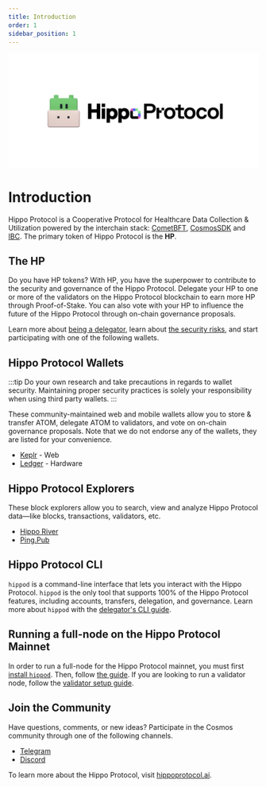 ```yaml
---
title: Introduction
order: 1
sidebar_position: 1
---
```


![Welcome to the Hippo Protocol](images/cosmos-hub-image.jpg)

# Introduction

Hippo Protocol is a Cooperative Protocol for Healthcare Data Collection & Utilization powered by the interchain stack: [CometBFT](https://cometbft.com), [CosmosSDK](https://docs.cosmos.network) and [IBC](https://ibc.cosmos.network). The primary token of Hippo Protocol is the **HP**.

## The HP

Do you have HP tokens? With HP, you have the superpower to contribute to the security and governance of the Hippo Protocol. Delegate your HP to one or more of the validators on the Hippo Protocol blockchain to earn more HP through Proof-of-Stake. You can also vote with your HP to influence the future of the Hippo Protocol through on-chain governance proposals.

Learn more about [being a delegator](./delegators/delegator-faq.md), learn about [the security risks](./delegators/delegator-security.md), and start participating with one of the following wallets.

## Hippo Protocol Wallets

:::tip
Do your own research and take precautions in regards to wallet security. Maintaining proper security practices is solely your responsibility when using third party wallets.
:::

These community-maintained web and mobile wallets allow you to store & transfer ATOM, delegate ATOM to validators, and vote on on-chain governance proposals. Note that we do not endorse any of the wallets, they are listed for your convenience.

- [Keplr](https://wallet.keplr.app) - Web
- [Ledger](https://www.ledger.com/cosmos-wallet) - Hardware

## Hippo Protocol Explorers

These block explorers allow you to search, view and analyze Hippo Protocol data&mdash;like blocks, transactions, validators, etc.

- [Hippo River](https://mintscan.io)
- [Ping.Pub](https://ping.pub/hippo-protocol)

## Hippo Protocol CLI

`hippod` is a command-line interface that lets you interact with the Hippo Protocol. `hippod` is the only tool that supports 100% of the Hippo Protocol features, including accounts, transfers, delegation, and governance. Learn more about `hippod` with the [delegator's CLI guide](./delegators/delegator-guide-cli.md).

## Running a full-node on the Hippo Protocol Mainnet

In order to run a full-node for the Hippo Protocol mainnet, you must first [install `hippod`](./getting-started/installation.md). Then, follow [the guide](./hub-tutorials/join-mainnet.md).
If you are looking to run a validator node, follow the [validator setup guide](./validators/validator-setup.md).

## Join the Community

Have questions, comments, or new ideas? Participate in the Cosmos community through one of the following channels.

- [Telegram](https://t.me/hippocrat_official)
- [Discord](https://discord.com/invite/hpo)

To learn more about the Hippo Protocol, visit [hippoprotocol.ai](http://hippoprotocol.ai/).
